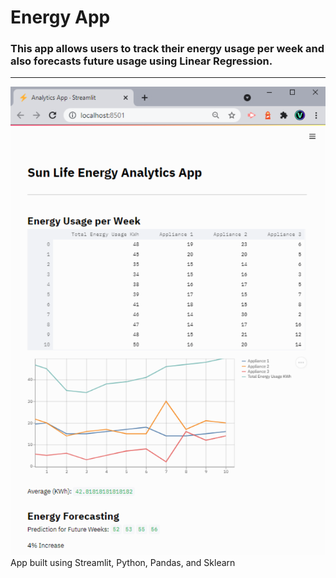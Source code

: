 # Energy App

### This app allows users to track their energy usage per week and also forecasts future usage using Linear Regression. 
----
![alt text](https://github.com/Real-VeerSandhu/Energy-App/blob/master/images/App.PNG)
App built using Streamlit, Python, Pandas, and Sklearn
